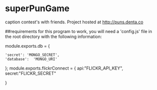 # superPunGame
caption contest's with friends.
Project hosted at <http://puns.denta.co>

##requirements
for this program to work, you will need a 'config.js' file in the root directory with the following information:

module.exports.db = {

    'secret': 'MONGO_SECRET',
    'database':  'MONGO_URI'

};
module.exports.flickrConnect = {
  api:"FLICKR_API_KEY",
  secret:"FLICKR_SECRET"

}



